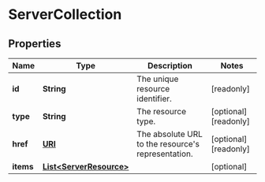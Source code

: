 

# ServerCollection

## Properties

| Name | Type | Description | Notes |
| ------------ | ------------- | ------------- | ------------- |
| **id** | **String** | The unique resource identifier. |  [readonly] |
| **type** | **String** | The resource type. |  [optional] [readonly] |
| **href** | [**URI**](URI.md) | The absolute URL to the resource&#39;s representation. |  [optional] [readonly] |
| **items** | [**List&lt;ServerResource&gt;**](ServerResource.md) |  |  [optional] |



